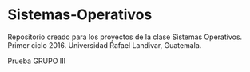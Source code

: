 # Sistemas-Operativos
Repositorio creado para los proyectos de la clase Sistemas Operativos. Primer ciclo 2016. Universidad Rafael Landivar, Guatemala.

Prueba GRUPO III